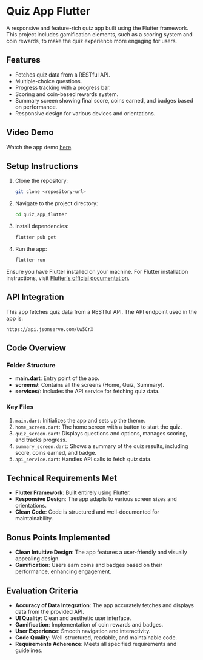 # Quiz App Flutter

A responsive and feature-rich quiz app built using the Flutter framework. This project includes gamification elements, such as a scoring system and coin rewards, to make the quiz experience more engaging for users.

## Features

- Fetches quiz data from a RESTful API.
- Multiple-choice questions.
- Progress tracking with a progress bar.
- Scoring and coin-based rewards system.
- Summary screen showing final score, coins earned, and badges based on performance.
- Responsive design for various devices and orientations.

## Video Demo

Watch the app demo [here](https://drive.google.com/file/d/1wWoeMHJb4P_ASj5FwTb74q8Khfpr6vNi/view).

## Setup Instructions

1. Clone the repository:
   ```bash
   git clone <repository-url>
   ```

2. Navigate to the project directory:
   ```bash
   cd quiz_app_flutter
   ```

3. Install dependencies:
   ```bash
   flutter pub get
   ```

4. Run the app:
   ```bash
   flutter run
   ```

Ensure you have Flutter installed on your machine. For Flutter installation instructions, visit [Flutter's official documentation](https://flutter.dev/docs/get-started/install).

## API Integration

This app fetches quiz data from a RESTful API. The API endpoint used in the app is:

```
https://api.jsonserve.com/Uw5CrX
```

## Code Overview

### Folder Structure

- **main.dart**: Entry point of the app.
- **screens/**: Contains all the screens (Home, Quiz, Summary).
- **services/**: Includes the API service for fetching quiz data.

### Key Files

1. `main.dart`: Initializes the app and sets up the theme.
2. `home_screen.dart`: The home screen with a button to start the quiz.
3. `quiz_screen.dart`: Displays questions and options, manages scoring, and tracks progress.
4. `summary_screen.dart`: Shows a summary of the quiz results, including score, coins earned, and badge.
5. `api_service.dart`: Handles API calls to fetch quiz data.

## Technical Requirements Met

- **Flutter Framework**: Built entirely using Flutter.
- **Responsive Design**: The app adapts to various screen sizes and orientations.
- **Clean Code**: Code is structured and well-documented for maintainability.

## Bonus Points Implemented

- **Clean Intuitive Design**: The app features a user-friendly and visually appealing design.
- **Gamification**: Users earn coins and badges based on their performance, enhancing engagement.

## Evaluation Criteria

- **Accuracy of Data Integration**: The app accurately fetches and displays data from the provided API.
- **UI Quality**: Clean and aesthetic user interface.
- **Gamification**: Implementation of coin rewards and badges.
- **User Experience**: Smooth navigation and interactivity.
- **Code Quality**: Well-structured, readable, and maintainable code.
- **Requirements Adherence**: Meets all specified requirements and guidelines.

